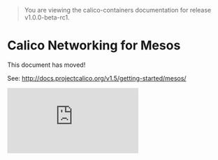 > You are viewing the calico-containers documentation for release v1.0.0-beta-rc1.

# Calico Networking for Mesos

This document has moved!

See: http://docs.projectcalico.org/v1.5/getting-started/mesos/

[![Analytics](https://calico-ga-beacon.appspot.com/UA-52125893-3/calico-containers/docs/mesos/README.md?pixel)](https://github.com/igrigorik/ga-beacon)
